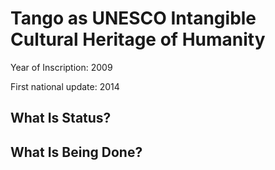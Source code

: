# Tango as UNESCO Intangible Cultural Heritage of Humanity

Year of Inscription: 2009

First national update: 2014

## What Is Status?



## What Is Being Done?


